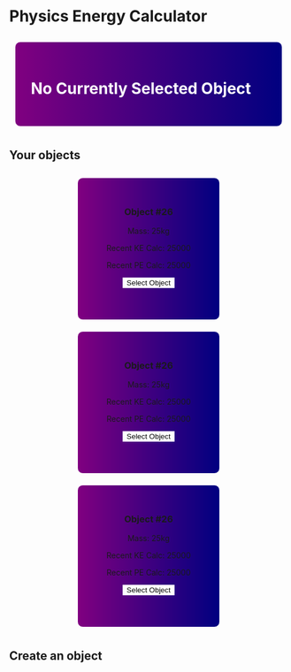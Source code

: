 # Physics Energy Calculator


<style>

.objectcards {
    display: flex;
    flex-wrap: wrap;
    justify-content: center;
    align-items: center;
    align-content: center;
}

.objectcard {
    width: 200px;
    height: 200px;
    margin: 10px;
    padding: 2em;
    border: 1px solid white;
    border-radius: 10px;
    background-image: linear-gradient(to right, purple, navy);
    text-align: center;
}

table .objectcard {
    width: 100%;
    margin: 0;
    padding: 0;
    border: 0;
    border-radius: 0;
    background-color: #f1f1f1;
    text-align: center;
}

.objectcardbutton {
    background-color: white;
    border: 1px solid white;
    
}
.objectcardbutton:hover {
    border: 1px solid white;
    background-color: #e5e5e5;
}

.maincard {
    width: 95%;
    margin: 10px;
    padding: 2em;
    border: 1px solid white;
    border-radius: 10px;
    background-image: linear-gradient(to right, purple, navy);
}

.maintitle{
    color: white;
}

</style>

<div class="objectcards">
<div class="maincard">
    <h1 class="maintitle">No Currently Selected Object</h1>
    <h3 class="maintitle" id="mainMass"></h3>
    <h3 class="maintitle" id="mainRecKE"></h3>
    <h3 class="maintitle" id="mainRecPE"></h3>
</div>
</div>

## Your objects

<div class="objectcards" id="cardholder">
    <div class="objectcard" id="obj26">
        <h3>Object #26</h3>
        <p>Mass: 25kg</p>
        <p>Recent KE Calc: 25000</p>
        <p>Recent PE Calc: 25000</p>
        <button class="objectcardbutton" >Select Object</button>
    </div>
    <div class="objectcard" id="obj26">
        <h3>Object #26</h3>
        <p>Mass: 25kg</p>
        <p>Recent KE Calc: 25000</p>
        <p>Recent PE Calc: 25000</p>
        <button class="objectcardbutton">Select Object</button>
    </div>
    <div class="objectcard" id="obj26">
        <h3>Object #26</h3>
        <p>Mass: 25kg</p>
        <p>Recent KE Calc: 25000</p>
        <p>Recent PE Calc: 25000</p>
        <button class="objectcardbutton">Select Object</button>
    </div>
</div>

<script>
    const cardholder = document.getElementById("cardholder");

    var url = "https://frq.dtsivkovski.tk/api/physics/get/";
    // Uncomment next line for localhost testing
    // url = "http://localhost:8085/api/person/";

    // set options for cross origin header request
    const options = {
    method: 'GET', // *GET, POST, PUT, DELETE, etc.
    mode: 'cors', // no-cors, *cors, same-origin
    cache: 'default', // *default, no-cache, reload, force-cache, only-if-cached
    credentials: 'include', // include, *same-origin, omit
    headers: {
        'Content-Type': 'application/json',
    },
    };

    var storedinfo;

    // fetch the API
    fetch(url, options)
    // response is a RESTful "promise" on any successful fetch
    .then(response => {
        // check for response errors and display
        if (response.status !== 200) {
            const errorMsg = 'Database response error: ' + response.status;
            console.log(errorMsg);
            const tr = document.createElement("tr");
            const td = document.createElement("td");
            td.innerHTML = errorMsg;
            tr.appendChild(td);
            cardholder.appendChild(tr);
            return;
        }
        // valid response will contain json data
        response.json().then(data => {
            console.log(data);

            for (const row of data) {
                // create card and give classlist, add to cardholder
                const card = document.createElement("div");
                card.classList.add("objectcard");
                cardholder.appendChild(card);

                // create elements for card
                const h3 = document.createElement("h3");
                h3.innerHTML = "Object #" + row.id;
                const mass = document.createElement("p");
                mass.innerHTML = "Mass: " + row.mass + "kg";
                const recKE = document.createElement("p");
                recKE.innerHTML = "Recent KE Calc: " + row.recKE;
                const recPE = document.createElement("p");
                recPE.innerHTML = "Recent PE Calc: " + row.recPE;

                card.appendChild(h3);
                card.appendChild(mass);
                card.appendChild(recKE);
                card.appendChild(recPE);
                
                // create button and give classlist, add to card and
                const button = document.createElement("button");
                button.classList.add("objectcardbutton");
                button.innerHTML = "Select Object";
                button.onclick = function() {selectObj(row.id)};
                card.appendChild(button);
            }

            storedinfo = data;
        });
    })


    function selectObj(id) {

    }
</script>




## Create an object

<!-- <form id="obj-create-form">
    <label for="name-input">Name of Object</label><br>
    <input type="text" id="name-input" name="Name"><br>
    <label for="mass-input">Mass of Object</label><br>
    <input type="text" id="mass-input" name="Mass"><br>
    <button id="obj-create-submit">Create Object</button>
</form>

<br>

## KE Calculator

<img src="images/phys-ke.png" height="200px">

<form id="KE-form">
    <label for="object-selector"> Select an Object </label><br>
    <select id="object-selector" name="object-selector">
        <option value="{object.ID}"> {object1.name} </option>
        <option value="{object.ID}"> {object2.name} </option>
    </select><br>
    <label for="v-input">Velocity Value</label><br>
    <input type="text" id="v-input" name="V"><br>
    <button id="KE-submit">Calculate</button>
</form> 

<br>

## PE Gravity Calculator

<img src="images/phys-pe.png" height="200px">

<form id="PEG-form">
    
    <label for="object-selector"> Select an Object </label><br>
    <select id="object-selector" name="object-selector">
        <option value="{object.ID}"> {object1.name} </option>
        <option value="{object.ID}"> {object2.name} </option>
    </select><br>
    <label for="h-input"> Height Value</label><br>
    <input type="text" id="h-input" name="H"><br>
    <label for="g-input"> G Value</label><br>
    <input type="text" id="g-input" name="G"><br>
    <button id="PEG-submit">Calculate</button>
</form> 
-->